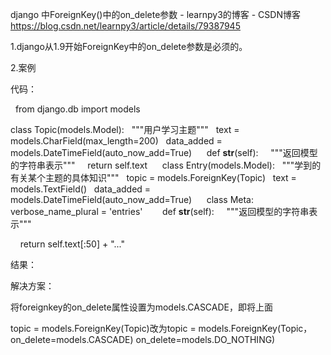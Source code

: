 django 中ForeignKey()中的on_delete参数 - learnpy3的博客 - CSDN博客 https://blog.csdn.net/learnpy3/article/details/79387945

1.django从1.9开始ForeignKey中的on_delete参数是必须的。

2.案例

代码：

  from django.db import models


class Topic(models.Model):
  """用户学习主题"""
  text = models.CharField(max_length=200)
  data_added = models.DateTimeField(auto_now_add=True)
  
  def __str__(self):
    """返回模型的字符串表示"""
    return self.text
    
class Entry(models.Model):
  """学到的有关某个主题的具体知识"""
  topic = models.ForeignKey(Topic)
  text = models.TextField()
  data_added = models.DateTimeField(auto_now_add=True)
  
  class Meta:
    verbose_name_plural = 'entries'
    
  def __str__(self):
    """返回模型的字符串表示"""

    return self.text[:50] + "..."

结果：



解决方案：

将foreignkey的on_delete属性设置为models.CASCADE，即将上面

topic = models.ForeignKey(Topic)改为topic = models.ForeignKey(Topic，on_delete=models.CASCADE)
on_delete=models.DO_NOTHING)